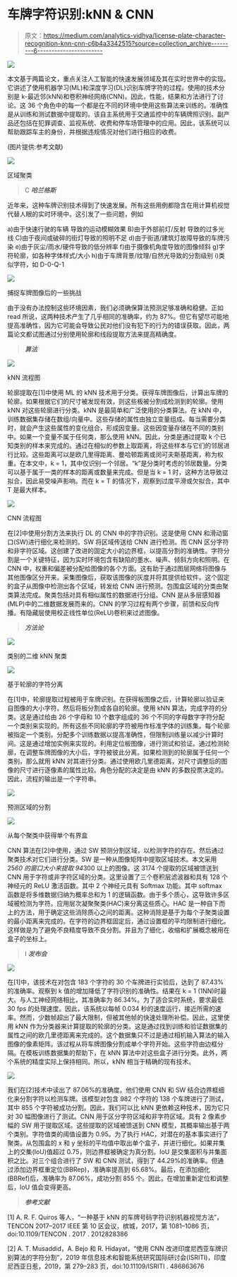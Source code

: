 # 车牌字符识别:kNN & CNN

> 原文：<https://medium.com/analytics-vidhya/license-plate-character-recognition-knn-cnn-c6b4a3342515?source=collection_archive---------6----------------------->

![](img/913654a8ebb4a3b846b9be57798c9956.png)

本文基于两篇论文，重点关注人工智能的快速发展领域及其在实时世界中的实现。它讲述了使用机器学习(ML)和深度学习(DL)识别车牌字符的过程。使用的技术分别是 k-最近邻(kNN)和卷积神经网络(CNN)。因此，性能，结果和方法进行了讨论。这 36 个角色中的每一个都是在不同的环境中使用这些算法来训练的。准确性是从训练和测试数据中提取的。该自主系统用于交通监控中的车辆牌照识别。副产品还包括在犯罪调查、监视系统、收费和停车场管理中的应用。因此，该系统可以帮助跟踪车主的身份，并根据违规情况对他们进行相应的收费。

(图片提供:参考文献)

![](img/26b9326e3832269b8c2710b3fe1cf4ef.png)

区域聚类

> C ***哈兰格斯***

近年来，这种车牌识别技术得到了快速发展。所有这些用例都隐含在用计算机视觉代替人眼的实时环境中。这引发了一些问题，例如

a)由于快速行驶的车辆
导致的运动模糊效果 B)由于外部前灯/反射
导致的过多光线 C)由于夜间或破碎的街灯导致的照明不足
d)由于街道/建筑灯故障导致的车牌污染
e)由于灰尘/雨水/硬件导致的低分辨率
f)由于摄像机角度导致的图像倾斜
g)字符轮廓，如各种字体样式/大小
h)由于车牌背景/纹理/自然光导致的分割级别
i)类似字符，如 D-0-Q-1

![](img/924054f60980af247d2e8801ef95e05d.png)

捕捉车牌图像后的一些挑战

由于没有办法控制这些环境因素，我们必须确保算法预测足够准确和稳健。正如 read 所说，这两种技术产生了几乎相同的准确率，约为 87%。但它有望尽可能地提高准确性，因为它可能会导致公民对他们没有犯下的行为的错误获取。因此，两篇论文都试图通过分别使用轮廓和线段提取方法来提高精确度。

> ***算法***

![](img/79a7b5b2cc44bc7e73510019c4a65170.png)

kNN 流程图

轮廓提取在[1]中使用 ML 的 kNN 技术用于分类。获得车牌图像后，计算出车牌的轮廓。如果根据它们的尺寸被发现有效，则这些板被分割成检测到的轮廓。使用 kNN 对这些轮廓进行分类。kNN 是最简单和广泛使用的分类算法。在 kNN 中，训练数据集存储在数组/向量中。这些存储的属性由独立变量组成。每当需要分类时，就会产生这些属性的变化组合，形成因变量。这些因变量存储在不同的类别中。如果一个变量不属于任何类，那么使用 kNN。因此，分类是通过提取 k 个已知类别的样本来完成的。通过在相似的参数上取距离，将这些样本与它们的邻居进行比较。这些距离可以是欧几里得距离、曼哈顿距离或闵可夫斯基距离，称为权重。在本文中，k = 1，其中仅识别一个邻居。“k”是分类时考虑的邻居数量。分类可以基于属于一类的样本的距离或数量来完成。但是当 k = 1 时，这种方法导致过拟合，因此易受噪声影响。而在 k = T 的情况下，观察到过度平滑或欠拟合，其中 T 是最大样本。

![](img/bfc7e4ecc412a6eb6bfbec7b3c243341.png)

CNN 流程图

在[2]中使用分割方法来执行 DL 的 CNN 中的字符识别。这是使用 CNN 和滑动窗口(SW)进行细化来检测的。SW 将区域传送给 CNN 进行检测。而 CNN 区分字符和非字符区域。这创建了改进的固定大小的边界框，以提高分割的准确性。字符分割是一个关键特征，因为实时环境包含有缺陷的墨水、噪声、倾斜方向和照明。在 CNN 中，权重和偏差被分配给图像的各个方面。这有助于通过图层网络将图像与其他图像区分开来。采集图像后，获取该图像的灰度并将其提供给软件。这个固定的盒子从图像中检测出各个区域，转发给 CNN 进行预测。包围盒区域的分类由聚类算法完成。聚类包括对具有相似属性的数据进行分组。CNN 是从多层感知器(MLP)中的二维数据发展而来的。CNN 的学习过程有两个步骤，前馈和反向传播。有隐藏层使用校正线性单位(ReLU)卷积来过滤图像。

> ***方法论***

![](img/0f51288df6096ea3aedacacbefca9d44.png)

类别的二维 kNN 聚类

![](img/de34829b30b8f0ad60333b59fc843b90.png)

基于轮廓的字符分离

在[1]中，轮廓提取过程被用于车牌识别。在获得板图像之后，计算轮廓以验证来自图像的大小字符。然后将板分割成各自的轮廓。使用 kNN 算法，完成字符的分类。这是通过给由 26 个字母和 10 个数字组成的 36 个不同的字母数字字符分配一个类别来实现的。所有这些不同轮廓的字符被用作标准字体的训练集。每个轮廓被指定一个类别。分配多个训练数据以提高准确性，但限制训练量以减少计算时间。这是通过增加实例来实现的。利用定位板图像，进行测试和验证。通过检测轮廓，在调整车牌图像的大小后，字符被彼此分离。如果检测到的轮廓属于任何一个类别，那么就用 kNN 对其进行分类。通过使用欧几里德距离，对尺寸调整后的图像的尺寸进行逐像素的属性比较。角色分配的决定是由 kNN 的多数投票决定的。因此，流程的输出是一个字符串。

![](img/bf00d325240ca122777fda2905293827.png)

预测区域的分割

![](img/8c82c3b5e641909047892fe1ba499d7d.png)

从每个聚类中获得单个有界盒

CNN 算法在[2]中使用，通过 SW 预测分割区域，以检测字符的存在。然后通过聚类技术对它们进行分类。SW 是一种从图像矩阵中提取区域技术。本文采用 25*60 的窗口大小来提取 94*300 以上的图像。这 3174 个提取的区域被馈送到 CNN 用于字符或非字符区域的分类。这里设置了三个卷积层滤波器和具有 128 个神经元的 ReLU 激活函数。其中 2 个神经元具有 Softmax 功能。其中 softmax 函数是将多维数据归纳为概率总和为 1 的逻辑函数。由于多个质心，这导致许多区域被检测为字符。应用层次凝聚聚类(HAC)来分离这些质心。HAC 是一种自下而上的方法，用于确定这些消除质心之间的距离。这种消除是基于为每个子聚类设置的最小距离来完成的。在字符的边界框固定后，通过设置框的平均限制进行细化。这样做是为了避免不良精度导致不良分割。并且为了细化，收缩和扩展概念被用在盒子的坐标上。

> I ***发布会***

![](img/1ce7d67d8a088702876b6decfe4aca55.png)

在[1]中，该技术在对包含 183 个字符的 30 个车牌进行实验后，达到了 87.43%的准确率。观察到 k 值的增加降低了字符识别的准确性。结果在 k = 1 (1NN)时最大。与人工神经网络相比，其准确率为 86.34%。为了适合实时系统，要求最低 30 fps 的处理速度。因此，该系统以每帧 0.034 秒的速度运行，接近所需的速率。然而，少数帧超出了最大限制，但被其他帧的快速处理所补偿。因此，这里使用 kNN 作为分类器来计算提取的轮廓的分类。这是通过找到训练和验证数据集的属性之间的欧几里德距离来完成的。这个数据集只不过是通过相机输入算法的输入图像的像素矩阵。该过程从将车牌图像分割成单个字符开始。这些字符由边框分隔。在模板训练数据集的帮助下，在 kNN 算法中对这些盒子进行分类。此外，两个系统的精度实际上保持相同。所以，kNN 相当于精确的现有技术。

![](img/8c54626e05b68d27ba5b66f9dba5419e.png)

我们在[2]技术中读出了 87.06%的准确度。他们使用 CNN 和 SW 结合边界框细化来分割字符以检测车牌。该模型对包含 982 个字符的 138 个车牌进行了测试，其中 855 个字符被成功分割。因此，我们可以比 kNN 更依赖这种技术，因为它只对 30 幅图像进行了测试。CNN 用于区分字符区域和非字符区域。具有 2 像素步幅的 SW 用于提取区域。这些提取的区域被馈送到 CNN 模型，其概率输出基于两个类别。字符值类的阈值设置为 0.95。为了执行 HAC，对潜在的基本事实进行了聚类。从包围盒的 x 和 y 坐标的平均值中取出单个盒子，并进行细化。如果并集上的交集(IoU)值超过 0.75，则边界框被确定为真分割。IoU 是交集面积与并集面积之比。对三个组合进行了 SW 和 CNN 测试，得到了 44.29%的准确率。但通过添加边界框重定位(BBRep)，准确率提高到 65.68%。最后，在添加细化(BBRef)后，准确率为 87.06%，成功分割 855 个。因此，在增加重新定位和调整后，IoU 值会变得更高。

> ***参考文献***

[1]
A. R. F. Quiros 等人，“一种基于 kNN 的车牌号码字符识别机器视觉方法”，TENCON 2017–2017 IEEE 第 10 区会议，槟城，2017，第 1081–1086 页，doi:10.1109/TENCON . 2017 . 2012828386

[2]
A. T. Musaddid，A. Bejo 和 R. Hidayat，“使用 CNN 改进印度尼西亚车牌识别算法的字符分割”，2019 年信息技术和智能系统研究国际研讨会(ISRITI)，印度尼西亚日惹，2019，第 279–283 页，doi:10.11109/ISRITI . 486863676